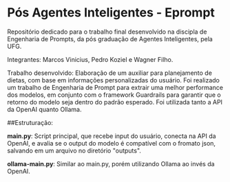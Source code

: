 # Pós Agentes Inteligentes - Eprompt

Repositório dedicado para o trabalho final desenvolvido na discipla de Engenharia de Prompts, da pós graduação de Agentes Inteligentes, pela UFG.

Integrantes: Marcos Vinicius, Pedro Koziel e Wagner Filho.

Trabalho desenvolvido: Elaboração de um auxiliar para planejamento de dietas, com base em informações personalizadas do usuário. Foi realizado um trabalho de Engenharia de Prompt para extrair uma melhor performance dos modelos, em conjunto com o framework Guardrails para garantir que o retorno do modelo seja dentro do padrão esperado. Foi utilizada tanto a API da OpenAI quanto Ollama.

##Estruturação:

**main.py**: Script principal, que recebe input do usuário, conecta na API da OpenAI, e avalia se o output do modelo é compatível com o fromato json, salvando em um arquivo no diretório "outputs".

**ollama-main.py**: Similar ao main.py, porém utilizando Ollama ao invés da OpenAI.
